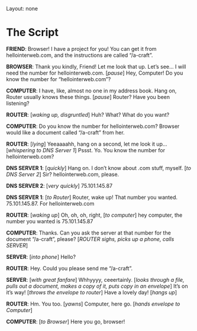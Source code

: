 Layout: none

# The Script


**FRIEND**: Browser! I have a project for you! You can get it from
hellointerweb.com, and the instructions are called “/a-craft”.

**BROWSER**: Thank you kindly, Friend! Let me look that up. Let’s see... I
will need the number for hellointerweb.com. [_pause_] Hey, Computer! Do
you know the number for “hellointerweb.com”?

**COMPUTER**: I have, like, almost no one in my address book. Hang on,
Router usually knows these things. [_pause_] Router? Have you been
listening?

**ROUTER**: [_waking up, disgruntled_] Huh? What? What do you want?

**COMPUTER**: Do you know the number for hellointerweb.com? Browser would
like a document called “/a-craft” from her.

**ROUTER**: [_lying_] Yeeaaaahh, hang on a second, let me look it up...
[_whispering to DNS Server 1_] Pssst. Yo. You know the number for
hellointerweb.com?

**DNS SERVER 1**: [_quickly_] Hang on. I don’t know about .com stuff, myself.
[_to DNS Server 2_] Sir? hellointerweb.com, please.

**DNS SERVER 2**: [_very quickly_] 75.101.145.87

**DNS SERVER 1**: [_to Router_] Router, wake up! That number you wanted.
75.101.145.87. For hellointerweb.com

**ROUTER**: [_waking up_] Oh, oh, oh, right, [_to computer_] hey computer, the
number you wanted is 75.101.145.87

**COMPUTER**: Thanks. Can you ask the server at that number for the document
“/a-craft”, please? [_ROUTER sighs, picks up a phone, calls SERVER_]

**SERVER**: [_into phone_] Hello?

**ROUTER**: Hey. Could you please send me “/a-craft”.

**SERVER**: [_with great fanfare_] Whhyyyy, ceeertainly. [_looks through a
file, pulls out a document, makes a copy of it, puts copy in an envelope_]
It’s on it’s way! [_throws the envelope to router_] Have a lovely day!
[_hangs up_]

**ROUTER**: Hm. You too. [_yawns_] Computer, here go. [_hands envelope to
Computer_]

**COMPUTER**: [_to Browser_] Here you go, browser!
